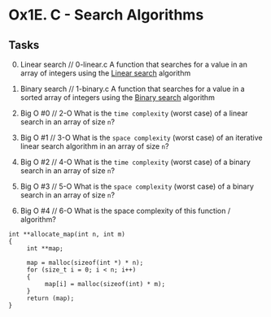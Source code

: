 # Ox1E. C - Search Algorithms

## Tasks
0. Linear search // 0-linear.c
A function that searches for a value in an array of integers using the [Linear search](https://en.wikipedia.org/wiki/Linear_search) algorithm

1. Binary search // 1-binary.c
A function that searches for a value in a sorted array of integers using the [Binary search](https://en.wikipedia.org/wiki/Binary_search_algorithm) algorithm

2. Big O #0 // 2-O
What is the `time complexity` (worst case) of a linear search in an array of size `n`?

3. Big O #1 // 3-O
What is the `space complexity` (worst case) of an iterative linear search algorithm in an array of size `n`?

4. Big O #2 // 4-O
What is the `time complexity` (worst case) of a binary search in an array of size `n`?

5. Big O #3 // 5-O
What is the `space complexity` (worst case) of a binary search in an array of size `n`?

6. Big O #4 // 6-O
What is the space complexity of this function / algorithm?
```
int **allocate_map(int n, int m)
{
     int **map;

     map = malloc(sizeof(int *) * n);
     for (size_t i = 0; i < n; i++)
     {
          map[i] = malloc(sizeof(int) * m);
     }
     return (map);
}
```